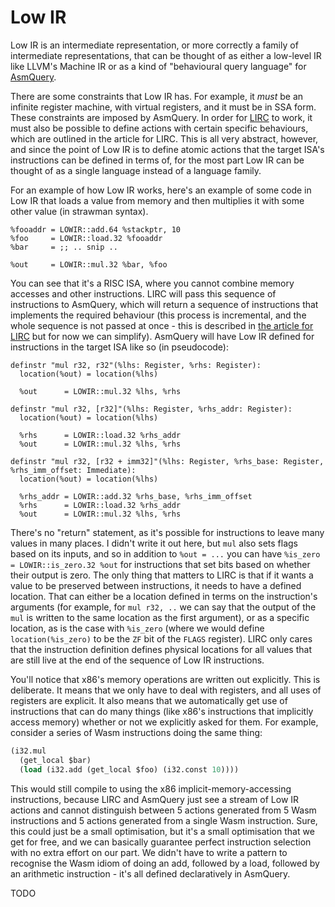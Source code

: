 # Low IR

Low IR is an intermediate representation, or more correctly a family of intermediate
representations, that can be thought of as either a low-level IR like LLVM's Machine IR or as a
kind of "behavioural query language" for [AsmQuery][asmquery].

There are some constraints that Low IR has. For example, it _must_ be an infinite register machine,
with virtual registers, and it must be in SSA form. These constraints are imposed by AsmQuery. In
order for [LIRC][lirc] to work, it must also be possible to define actions with certain specific
behaviours, which are outlined in the article for LIRC. This is all very abstract, however, and
since the point of Low IR is to define atomic actions that the target ISA's instructions can be
defined in terms of, for the most part Low IR can be thought of as a single language instead of a
language family.

For an example of how Low IR works, here's an example of some code in Low IR that loads a value
from memory and then multiplies it with some other value (in strawman syntax).

```
%fooaddr = LOWIR::add.64 %stackptr, 10
%foo     = LOWIR::load.32 %fooaddr
%bar     = ;; .. snip ..

%out     = LOWIR::mul.32 %bar, %foo
```

You can see that it's a RISC ISA, where you cannot combine memory accesses and other instructions.
LIRC will pass this sequence of instructions to AsmQuery, which will return a sequence of
instructions that implements the required behaviour (this process is incremental, and the whole
sequence is not passed at once - this is described in [the article for LIRC][lirc] but for now we
can simplify). AsmQuery will have Low IR defined for instructions in the target ISA like so (in
pseudocode):

```
definstr "mul r32, r32"(%lhs: Register, %rhs: Register):
  location(%out) = location(%lhs)

  %out      = LOWIR::mul.32 %lhs, %rhs

definstr "mul r32, [r32]"(%lhs: Register, %rhs_addr: Register):
  location(%out) = location(%lhs)

  %rhs      = LOWIR::load.32 %rhs_addr
  %out      = LOWIR::mul.32 %lhs, %rhs

definstr "mul r32, [r32 + imm32]"(%lhs: Register, %rhs_base: Register, %rhs_imm_offset: Immediate):
  location(%out) = location(%lhs)

  %rhs_addr = LOWIR::add.32 %rhs_base, %rhs_imm_offset
  %rhs      = LOWIR::load.32 %rhs_addr
  %out      = LOWIR::mul.32 %lhs, %rhs
```

There's no "return" statement, as it's possible for instructions to leave many values in many
places. I didn't write it out here, but `mul` also sets flags based on its inputs, and so in
addition to `%out = ...` you can have `%is_zero = LOWIR::is_zero.32 %out` for instructions that set
bits based on whether their output is zero. The only thing that matters to LIRC is that if it wants
a value to be preserved between instructions, it needs to have a defined location. That can either
be a location defined in terms on the instruction's arguments (for example, for `mul r32, ..` we
can say that the output of the `mul` is written to the same location as the first argument), or as
a specific location, as is the case with `%is_zero` (where we would define `location(%is_zero)` to
be the `ZF` bit of the `FLAGS` register). LIRC only cares that the instruction definition defines
physical locations for all values that are still live at the end of the sequence of Low IR
instructions.

You'll notice that x86's memory operations are written out explicitly. This is deliberate. It means
that we only have to deal with registers, and all uses of registers are explicit. It also means that
we automatically get use of instructions that can do many things (like x86's instructions that
implicitly access memory) whether or not we explicitly asked for them. For example, consider a
series of Wasm instructions doing the same thing:

```lisp
(i32.mul
  (get_local $bar)
  (load (i32.add (get_local $foo) (i32.const 10))))
```

This would still compile to using the x86 implicit-memory-accessing instructions, because LIRC and
AsmQuery just see a stream of Low IR actions and cannot distinguish between 5 actions generated
from 5 Wasm instructions and 5 actions generated from a single Wasm instruction. Sure, this could
just be a small optimisation, but it's a small optimisation that we get for free, and we can
basically guarantee perfect instruction selection with no extra effort on our part. We didn't have
to write a pattern to recognise the Wasm idiom of doing an add, followed by a load, followed by an
arithmetic instruction - it's all defined declaratively in AsmQuery.

TODO

[asmquery]: ./asmquery.md
[lirc]: ./lirc.md
